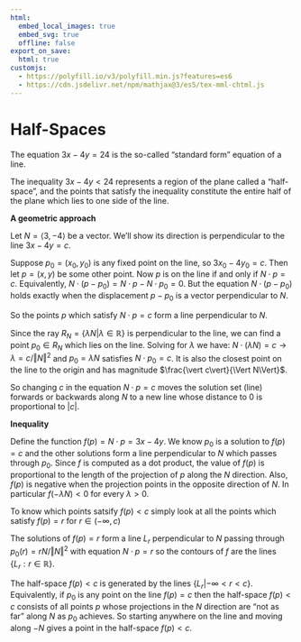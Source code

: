 ```yaml
---
html:
  embed_local_images: true
  embed_svg: true
  offline: false
export_on_save:
  html: true
customjs:
  - https://polyfill.io/v3/polyfill.min.js?features=es6
  - https://cdn.jsdelivr.net/npm/mathjax@3/es5/tex-mml-chtml.js
---
```


# Half-Spaces

The equation $3x-4y=24$ is the so-called “standard form” equation of a line.

The inequality $3x-4y<24$  represents a region of the plane called a “half-space”, and the points that satisfy the inequality constitute the entire half of the plane which lies to one side of the line.

**A geometric approach**

Let $N=\left<3,-4\right>$ be a vector. We’ll show its direction is perpendicular to the line $3x-4y=c$.

Suppose $p_0=(x_0,y_0)$ is any fixed point on the line, so $3x_0 - 4y_0 = c$. Then let $p=(x,y)$ be some other point. Now $p$ is on the line if and only if $N \cdot p = c$. Equivalently, $N \cdot (p-p_0) = N \cdot p - N \cdot p_0 = 0$. But the equation $N \cdot (p-p_0)$ holds exactly when the displacement $p-p_0$ is a vector perpendicular to $N$.

So the points $p$ which satisfy $N \cdot p = c$ form a line perpendicular to $N$.

Since the ray $R_N = \left\{ \lambda N | \lambda \in \mathbb{R} \right\}$ is perpendicular to the line, we can find a point $p_0 \in R_N$ which lies on the line. Solving for $\lambda$ we have: $N \cdot (\lambda N) = c \longrightarrow \lambda = c/\Vert N \Vert^2$ and $p_0 = \lambda N$ satisfies $N \cdot p_0 = c$. It is also the closest point on the line to the origin and has magnitude $\frac{\vert c\vert}{\Vert N\Vert}$.

So changing $c$ in the equation $N \cdot p = c$ moves the solution set (line) forwards or backwards along $N$ to a new line whose distance to $0$ is proportional to $\vert c \vert$.

**Inequality**

Define the function $f(p) = N \cdot p = 3x-4y$. We know $p_0$ is a solution to $f(p) = c$ and the other solutions form a line perpendicular to $N$ which passes through $p_0$. Since $f$ is computed as a dot product, the value of $f(p)$ is proportional to the length of the projection of $p$ along the $N$ direction. Also, $f(p)$ is negative when the projection points in the opposite direction of $N$. In particular $f(-\lambda N)<0$ for every $\lambda>0$.

To know which points satsify $f(p) < c$ simply look at all the points which satisfy $f(p) = r$ for $r \in (-\infty, c)$

The solutions of $f(p)=r$ form a line $L_r$ perpendicular to $N$ passing through $p_0(r)=r N / \Vert N\Vert^2$ with equation $N \cdot p = r$ so the contours of $f$ are the lines $\{L_r : r \in \mathbb{R}\}$.

The half-space $f(p)<c$ is generated by the lines $\{L_r | -\infty < r < c \}$. Equivalently, if $p_0$ is any point on the line $f(p) = c$ then the half-space $f(p) < c$ consists of all points $p$ whose projections in the $N$ direction are “not as far” along $N$ as $p_0$ achieves. So starting anywhere on the line and moving along $-N$ gives a point in the half-space $f(p)<c$.





